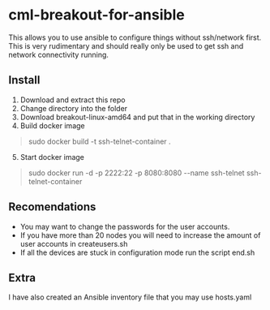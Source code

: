 # cml-breakout-for-ansible
This allows you to use ansible to configure things without ssh/network first.
This is very rudimentary and should really only be used to get ssh and network connectivity running.

## Install
1. Download and extract this repo
2. Change directory into the folder
3. Download breakout-linux-amd64 and put that in the working directory
4. Build docker image
>sudo docker build -t ssh-telnet-container .
5. Start docker image
>sudo docker run -d -p 2222:22 -p 8080:8080 --name ssh-telnet ssh-telnet-container

## Recomendations
- You may want to change the passwords for the user accounts.
- If you have more than 20 nodes you will need to increase the amount of user accounts in createusers.sh
- If all the devices are stuck in configuration mode run the script end.sh

## Extra
I have also created an Ansible inventory file that you may use hosts.yaml
